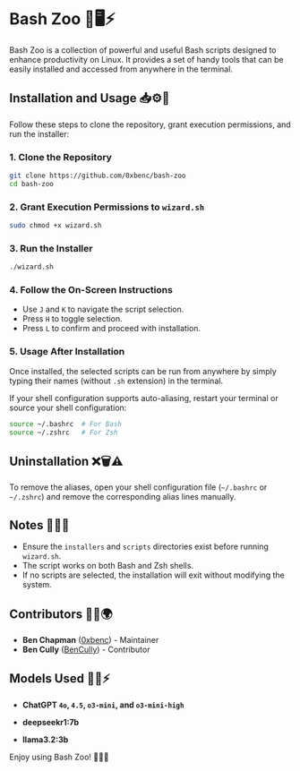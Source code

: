 # Bash Zoo 🐧🖥️⚡

Bash Zoo is a collection of powerful and useful Bash scripts designed to enhance productivity on Linux. It provides a set of handy tools that can be easily installed and accessed from anywhere in the terminal.

## Installation and Usage 📥⚙️🐧

Follow these steps to clone the repository, grant execution permissions, and run the installer:

### 1. Clone the Repository

```bash
git clone https://github.com/0xbenc/bash-zoo
cd bash-zoo
```

### 2. Grant Execution Permissions to `wizard.sh`&#x20;

```bash
sudo chmod +x wizard.sh
```

### 3. Run the Installer

```bash
./wizard.sh
```

### 4. Follow the On-Screen Instructions

- Use `J` and `K` to navigate the script selection.
- Press `H` to toggle selection.
- Press `L` to confirm and proceed with installation.

### 5. Usage After Installation

Once installed, the selected scripts can be run from anywhere by simply typing their names (without `.sh` extension) in the terminal.

If your shell configuration supports auto-aliasing, restart your terminal or source your shell configuration:

```bash
source ~/.bashrc  # For Bash
source ~/.zshrc   # For Zsh
```

## Uninstallation ❌🗑️⚠️

To remove the aliases, open your shell configuration file (`~/.bashrc` or `~/.zshrc`) and remove the corresponding alias lines manually.

## Notes 📝📌📢

- Ensure the `installers` and `scripts` directories exist before running `wizard.sh`.
- The script works on both Bash and Zsh shells.
- If no scripts are selected, the installation will exit without modifying the system.

## Contributors 👥🤝🌍

- **Ben Chapman** ([0xbenc](https://github.com/0xbenc)) - Maintainer
- **Ben Cully** ([BenCully](https://github.com/BenCully)) - Contributor

## Models Used 🤖🧠⚡

- **ChatGPT `4o`, `4.5`, `o3-mini`, and `o3-mini-high`**

- **deepseekr1:7b**

- **llama3.2:3b**

Enjoy using Bash Zoo! 🐧🎉🔥
